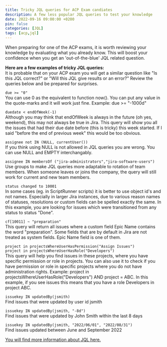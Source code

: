 ```yaml
---
title: Tricky JQL queries for ACP Exam candiates
description: A few less popular JQL queries to test your knowledge
date: 2022-09-16 09:00:00 +0200
pin: false
categories: [JQL]
tags: [acp,jql]
---
```

When preparing for one of the ACP exams, it is worth reviewing your knowledge by evaluating what you already know. This will boost your confidence when you get an 'out-of-the-blue' JQL related question.

**Here are a few examples of tricky JQL queries:**  
It is probable that on your ACP exam you will get a similar question like "Is this JQL correct?" or "Will this JQL give results or an error?" Review the queries below and be prepared for surprises.

`due >= "0"`  
You can use 0 as the equivalent to function now(). You can put any value in the quote-marks and it will work just fine. Example: due >= "-1000d"

`duedate < endOfWeek(-1)`  
Although you may think that endOfWeek is always in the future (oh yes, weekend), this may not always be true in Jira. This query will show you all the issues that had their due date before (this is tricky) this week started. If I said "before the end of previous week" this would be too obvious.

`assignee not IN (NULL, currentUser())`  
If you think using NULL is not allowed in JQL queries you are wrong. You can use NULL and EMPTY interchangably.

`assignee IN membersOf ("jira-administrators","jira-software-users")`  
Use groups to make JQL queries more adaptable to rotation of team members. When someone leaves or joins the company, the query will still work for current and new team members.

`status changed to 10001`  
In some cases (eg. in ScriptRunner scripts) it is better to use object id's and not names. Especially in larger Jira instances, due to various reason names of statuses, resolutions or custom fields can be spelled exactly the same. In this example, you are looking for issues which were transitioned from any status to status "Done".

`cf[10011] ~ "preparation"`  
This query will return all issues where a custom field Epic Name contains the word "preparation". Some fields that are by default in Jira are not treated as system fields. Epic Name field is one of them.

`project in projectsWhereUserHasPermission("Assign Issues")`  
`project in projectsWhereUserHasRole("Developers")`  
This query will help you find issues in these projects, where you have specific permission or role in projects. You can also use it to check if you have permission or role in specific projects where you do not have administration rights. Example: project in projectsWhereUserHasRole("Developers") AND project = ABC. In this example, if you see issues this means that you have a role Developers in project ABC.

`issuekey IN updatedBy(jsmith)`  
Find issues that were updated by user id jsmith

`issuekey IN updatedBy(jsmith, "-8d")`  
Find issues that were updated by John Smith within the last 8 days

`issuekey IN updatedBy(jsmith, "2022/06/01", "2022/08/31")`  
Find issues updated between June and September 2022

[You will find more information about JQL here.](https://jlabnotes.com/jql-cookbook/)